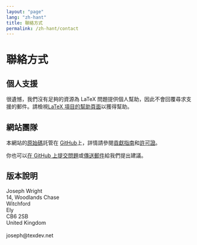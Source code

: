 ```yaml
---
layout: "page"
lang: "zh-hant"
title: 聯絡方式
permalink: /zh-hant/contact
---
```


# 聯絡方式

## 個人支援

很遺憾，我們沒有足夠的資源為 LaTeX 問題提供個人幫助，因此不會回覆尋求支援的郵件。請檢視[LaTeX 項目的幫助頁面](https://www.latex-project.org/help/)以獲得幫助。

## 網站團隊

本網站的[原始碼](https://github.com/learnlatex/learnlatex.github.io/)託管在 [GitHub](https://github.com/learnlatex/)上，詳情請參閱[貢獻指南](../CONTRIBUTING)和[許可證](../LICENSE)。

你也可以[在 GitHub 上提交問題](https://github.com/learnlatex/learnlatex.github.io/issues)或[傳送郵件](mailto:texfaq@texfaq.org)給我們提出建議。

## 版本說明

<p>Joseph Wright<br>
14, Woodlands Chase<br>
Witchford<br>
Ely<br>
CB6 2SB<br>
United Kingdom<br>
<br>joseph@texdev.net</p>
